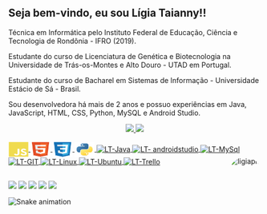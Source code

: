 ## __Seja bem-vindo, eu sou Lígia Taianny!!__
Técnica em Informática pelo Instituto Federal de Educação, Ciência e Tecnologia de Rondônia - IFRO (2019). 

Estudante do curso de Licenciatura de Genética e Biotecnologia na Universidade de Trás-os-Montes e Alto Douro - UTAD em Portugal. 

Estudante do curso de Bacharel em Sistemas de Informação - Universidade Estácio de Sá - Brasil.

Sou desenvolvedora há mais de 2 anos e possuo experiências em Java, JavaScript, HTML, CSS, Python, MySQL e Android Studio.
<div align="center">
  <a href="https://github.com/rafaballerini">
  <img height="180em" src="https://github-readme-stats.vercel.app/api?username=ligiataianny&show_icons=true&theme=radical&include_all_commits=true&count_private=true"/>
  <img height="130em" src="https://github-readme-stats.vercel.app/api/top-langs/?username=ligiataianny&layout=compact&langs_count=7&theme=radical"/>
</div>
<div style="display: inline_block"><br>
  <img align="center" alt="LT-Js" height="30" width="40" src="https://raw.githubusercontent.com/devicons/devicon/master/icons/javascript/javascript-plain.svg">
  <img align="center" alt="LT-HTML" height="30" width="40" src="https://raw.githubusercontent.com/devicons/devicon/master/icons/html5/html5-original.svg">
  <img align="center" alt="LT-CSS" height="30" width="40" src="https://raw.githubusercontent.com/devicons/devicon/master/icons/css3/css3-original.svg">
  <img align="center" alt="LT-Python" height="30" width="40" src="https://raw.githubusercontent.com/devicons/devicon/master/icons/python/python-original.svg">
  <img align="center" alt="LT-Java" height="30" width="40" src="https://cdn.jsdelivr.net/gh/devicons/devicon/icons/java/java-original.svg">
  <img align="center" alt="LT- androidstudio" height="30" width="40" src="https://cdn.jsdelivr.net/gh/devicons/devicon/icons/androidstudio/androidstudio-original.svg"/>
  <img align="center" alt="LT-MySql" height="30" width="40" src="https://cdn.jsdelivr.net/gh/devicons/devicon/icons/mysql/mysql-original.svg">
  <img align="center" alt="LT-GIT" height="30" width="40" src="https://cdn.jsdelivr.net/gh/devicons/devicon/icons/git/git-original.svg">  
  <img align="center" alt="LT-Linux" height="30" width="40" src="https://cdn.jsdelivr.net/gh/devicons/devicon/icons/linux/linux-original.svg">
  <img align="center" alt="LT-Ubuntu" height="30" width="40" src="https://cdn.jsdelivr.net/gh/devicons/devicon/icons/ubuntu/ubuntu-plain.svg">
   <img align="center" alt="LT-Trello" height="30" width="40" src="https://cdn.jsdelivr.net/gh/devicons/devicon/icons/trello/trello-plain.svg">
  <img align="right" alt="ligiapic" height="150" style="border-radius:50px;" src="https://media.discordapp.net/attachments/916509490319327322/956409561626079252/picasion.com_f1de8437dd63d438f89d673a0a04d826.gif">
</div>
  
  ##
  
<div> 
  <a href="https://www.youtube.com/c/Likottaa/videos" target="_blank"><img src="https://img.shields.io/badge/YouTube-FF0000?style=for-the-badge&logo=youtube&logoColor=white" target="_blank"></a>
  <a href="https://www.instagram.com/ligiataianny/" target="_blank"><img src="https://img.shields.io/badge/-Instagram-%23E4405F?style=for-the-badge&logo=instagram&logoColor=white" target="_blank"></a>
 	<a href="https://www.twitch.tv/likotta" target="_blank"><img src="https://img.shields.io/badge/Twitch-9146FF?style=for-the-badge&logo=twitch&logoColor=white" target="_blank"></a>
  <a href = "mailto:ligia.taianny@gmail.com"><img src="https://img.shields.io/badge/-Gmail-%23333?style=for-the-badge&logo=gmail&logoColor=white" target="_blank"></a>
  <a href="https://www.linkedin.com/in/ligia-taianny-565205182/" target="_blank"><img src="https://img.shields.io/badge/-LinkedIn-%230077B5?style=for-the-badge&logo=linkedin&logoColor=white" target="_blank"></a> 
 
  ![Snake animation](https://github.com/ligiataianny/ligiataianny/blob/output/github-contribution-grid-snake.svg)
 
</div>
